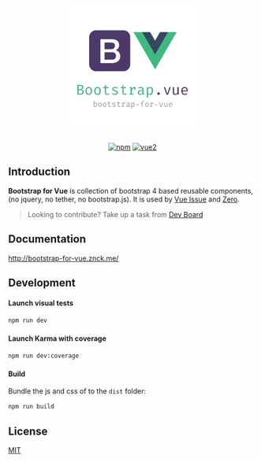 <div class="text-xs-center" align="center" style="margin: 20px">
  <img src="./docs/assets/images/logo.png" height="255">
</div>

<div style="text-align: center">

[![npm](https://img.shields.io/npm/v/bootstrap-for-vue.svg)](https://www.npmjs.com/package/bootstrap-for-vue)
[![vue2](https://img.shields.io/badge/vue-2.x-brightgreen.svg)](https://vuejs.org/)

</div>

## Introduction
**Bootstrap for Vue** is collection of bootstrap 4 based reusable components, (no jquery, no tether, no bootstrap.js). It is used by 
[Vue Issue](https://new-issue.vuejs.org) and [Zero](https://zero.institute).


> Looking to contribute? Take up a task from [Dev Board](https://github.com/znck/bootstrap-for-vue/projects/1)

## Documentation
http://bootstrap-for-vue.znck.me/

## Development

#### Launch visual tests

```bash
npm run dev
```

#### Launch Karma with coverage

```bash
npm run dev:coverage
```

#### Build

Bundle the js and css of to the `dist` folder:

```bash
npm run build
```

## License

[MIT](http://opensource.org/licenses/MIT)
